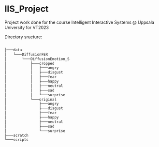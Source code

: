# IIS_Project
Project work done for the course Intelligent Interactive Systems @ Uppsala University for VT2023

Directory sructure: 
```bash

├───data
│   └───DiffusionFER
│       └───DiffusionEmotion_S
│           ├───cropped
│           │   ├───angry
│           │   ├───disgust
│           │   ├───fear
│           │   ├───happy
│           │   ├───neutral
│           │   ├───sad
│           │   └───surprise
│           └───original
│               ├───angry
│               ├───disgust
│               ├───fear
│               ├───happy
│               ├───neutral
│               ├───sad
│               └───surprise
├───scratch
└───scripts
```
